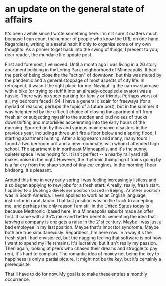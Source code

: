# an update on the general state of affairs
It's been awhile since I wrote something here. I'm not sure it matters much because I can count the number of people who know the URL on one hand. Regardless, writing is a useful habit if only to organize some of my own thoughts. As a primer to get back into the swing of things, I present to you, dear reader, the mundane life update post.

First and foremost, I've moved. Until a month ago I was living in a 20 story apartment building in the Loring Park neighborhood of Minneapolis. It had the perk of being close the the "action" of downtown, but this was muted by the pandemic and a general stoppage of most aspects of city life. In retrospect, it wasn't the right place for me. Navigating the narrow staircase with a bike (or trying to stuff it into an already-occupied elevator) was a hassle. There was no street parking for family or friends. Perhaps worst of all, my bedroom faced I-94. I have a general disdain for freeways (for a myriad of reasons, perhaps the topic of a future post), but in the summer it was heightened by the difficult choice of closing the apartment off from fresh air or subjecting myself to the sudden and loud noises of trucks downshifting and motorbikes accelerating into the early hours of the morning. Spurred on by this and various maintenance disasters in the previous year, including a three unit fire a floor below and a spring flood, I starting apartment hunting. After a long search and many, many tours I found a two bedroom unit and a new roommate, with whom I attended high school. The apartment is in northeast Minneapolis, and it's the sunny, quieter space I was hoping for. It isn't perfect -- a nearby rail yard still makes noise in the night. However, the rhythmic thumping of trains going by is a far cry from the sharp sound of tiny car engines. In the morning I hear birdsong. It's pleasant.

Around this time in very early spring I was feeling increasingly listless and also began applying to new jobs for a fresh start. A really, really, fresh start. I applied to a Duolingo developer position based in Beijing. Another position was in South America. I even applied to work as an English language instructor in rural Japan. That last position was on the track to accepting me, and perhaps the only reason I am still in the United States today is because Medtronic (based here, in a Minneapolis suburb) made an offer first. It came with a 35% raise and better benefits cementing the idea that _leaving_ a company is one gets a raise in the 21st century. Maybe I was just a bad employee in my last position. Maybe that's impostor syndrome. Maybe both are true simultaneously. Regardless, I'm here now. In a way it's the fresh start I had envisioned, but the nagging feeling that software is not how I want to spend my life remains. It's lucrative, but it isn't really my passion. Then again, looking at peers who chased their dreams and struggle to pay rent, it's hard to complain. The romantic idea of money not being the key to happiness is only a partial picture. It might not be the _key_, but it's certainly a prerequisite.

That'll have to do for now. My goal is to make these entries a monthly occurrence.